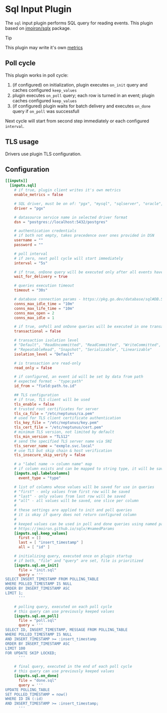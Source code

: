 # Sql Input Plugin

The `sql` input plugin performs SQL query for reading events. This plugin based on [jmoiron/sqlx](https://github.com/jmoiron/sqlx) package.

> [!TIP]  
> This plugin may write it's own [metrics](../../../docs/METRICS.md#db-pool)

## Poll cycle

This plugin works in poll cycle:
1. (if configured) on initialization, plugin executes `on_init` query and caches configured `keep_values`
2. plugin executes `on_poll` query; each row is turned in an event; plugin caches configured `keep_values`
3. (if configured) plugin waits for batch delivery and executes `on_done` query if `on_poll` was successfull

Next cycle will start from second step immediately or each configured `interval`.

## TLS usage
Drivers use plugin TLS configuration.

## Configuration
```toml
[[inputs]]
  [inputs.sql]
    # if true, plugin client writes it's own metrics
    enable_metrics = false

    # SQL driver, must be on of: "pgx", "mysql", "sqlserver", "oracle", "clickhouse"
    driver = "pgx"

    # datasource service name in selected driver format
    dsn = "postgres://localhost:5432/postgres"

    # authentication credentials
    # if both not empty, takes precedence over ones provided in DSN
    username = ""
    password = ""

    # poll interval
    # if zero, next poll cycle will start immediately
    interval = "5s"

    # if true, onDone query will be executed only after all events have been delivered
    wait_for_delivery = true

    # queries execution timeout
    timeout = "30s"

    # database connection params - https://pkg.go.dev/database/sql#DB.SetConnMaxIdleTime
    conns_max_idle_time = "10m"
    conns_max_life_time = "10m"
    conns_max_open = 2
    conns_max_idle = 1

    # if true, onPoll and onDone queries will be executed in one transaction
    transactional = false

    # transaction isolation level
    # "Default", "ReadUncommitted", "ReadCommitted", "WriteCommitted", 
    # "RepeatableRead", "Snapshot", "Serializable", "Linearizable"
    isolation_level = "Default"

    # is transaction are read-only
    read_only = false

    # if configured, an event id will be set by data from path
    # expected format - "type:path"
    id_from = "field:path.to.id"

    ## TLS configuration
    # if true, TLS client will be used
    tls_enable = false
    # trusted root certificates for server
    tls_ca_file = "/etc/neptunus/ca.pem"
    # used for TLS client certificate authentication
    tls_key_file = "/etc/neptunus/key.pem"
    tls_cert_file = "/etc/neptunus/cert.pem"
    # minimum TLS version, not limited by default
    tls_min_version = "TLS12"
    # send the specified TLS server name via SNI
    tls_server_name = "exmple.svc.local"
    # use TLS but skip chain & host verification
    tls_insecure_skip_verify = false

    # a "label name -> column name" map
    # if column exists and can be mapped to string type, it will be saved as configured label
    [inputs.sql.labelcolumns]
      event_type = "type"

    # list of columns whose values will be saved for use in queries
    # "first" - only values from first row will be saved
    # "last" - only values from last row will be saved
    # "all" - all values will be saved, one slice per column
    #
    # these settings are applied to init and poll queries
    # it is okay if query does not return configured column
    #
    # keeped values can be used in poll and done queries using named params
    # https://jmoiron.github.io/sqlx/#namedParams
    [inputs.sql.keep_values]
      first = []
      last = [ "insert_timestamp" ]
      all = [ "id" ]

    # initializing query, executed once on plugin startup
    # if both, "file" and "query" are set, file is prioritized
    [inputs.sql.on_init]
      file = "init.sql"
      query = '''
SELECT INSERT_TIMESTAMP FROM POLLING_TABLE
WHERE POLLED_TIMESTAMP IS NULL
ORDER BY INSERT_TIMESTAMP ASC
LIMIT 1;
      '''

    # polling query, executed on each poll cycle
    # this query can use previously keeped values 
    [inputs.sql.on_poll]
      file = "poll.sql"
      query = '''
SELECT ID, INSERT_TIMESTAMP, MESSAGE FROM POLLING_TABLE
WHERE POLLED_TIMESTAMP IS NULL
AND INSERT_TIMESTAMP >= :insert_timestamp
ORDER BY INSERT_TIMESTAMP ASC
LIMIT 100
FOR UPDATE SKIP LOCKED;
      '''

    # final query, executed in the end of each poll cycle
    # this query can use previously keeped values 
    [inputs.sql.on_done]
      file = "done.sql"
      query = '''
UPDATE POLLING_TABLE
SET POLLED_TIMESTAMP = now()
WHERE ID IN (:id)
AND INSERT_TIMESTAMP >= :insert_timestamp;
      '''
```

